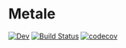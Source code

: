 # Metale

[![Dev](https://img.shields.io/badge/docs-dev-blue.svg)](https://KeitaNakamura.github.io/Metale.jl/dev)
[![Build Status](https://github.com/KeitaNakamura/Metale.jl/workflows/CI/badge.svg)](https://github.com/KeitaNakamura/Metale.jl/actions)
[![codecov](https://codecov.io/gh/KeitaNakamura/Metale.jl/branch/main/graph/badge.svg?token=oeJ1zWKZ2E)](https://codecov.io/gh/KeitaNakamura/Metale.jl)
